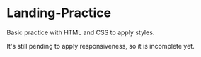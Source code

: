 # Landing-Practice
 
Basic practice with HTML and CSS to apply styles. 

It's still pending to apply responsiveness, so it is incomplete yet. 
